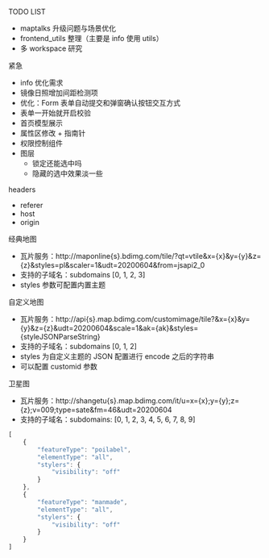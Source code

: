 TODO LIST
* maptalks 升级问题与场景优化
* frontend_utils 整理（主要是 info 使用 utils）
* 多 workspace 研究

紧急
* info 优化需求
* 镜像日照增加间距检测项
* 优化：Form 表单自动提交和弹窗确认按钮交互方式
* 表单一开始就开启校验
* 首页模型展示
* 属性区修改 + 指南针
* 权限控制组件
* 图层
  * 锁定还能选中吗
  * 隐藏的选中效果淡一些

headers
* referer
* host
* origin

经典地图
* 瓦片服务：http://maponline{s}.bdimg.com/tile/?qt=vtile&x={x}&y={y}&z={z}&styles=pl&scaler=1&udt=20200604&from=jsapi2_0
* 支持的子域名：subdomains [0, 1, 2, 3]
* styles 参数可配置内置主题

自定义地图
* 瓦片服务：http://api{s}.map.bdimg.com/customimage/tile?&x={x}&y={y}&z={z}&udt=20200604&scale=1&ak={ak}&styles={styleJSONParseString}
* 支持的子域名：subdomains [0, 1, 2]
* styles 为自定义主题的 JSON 配置进行 encode 之后的字符串
* 可以配置 customid 参数

卫星图
* 瓦片服务：http://shangetu{s}.map.bdimg.com/it/u=x={x};y={y};z={z};v=009;type=sate&fm=46&udt=20200604
* 支持的子域名：subdomains: [0, 1, 2, 3, 4, 5, 6, 7, 8, 9]


```js
[
    {
        "featureType": "poilabel",
        "elementType": "all",
        "stylers": {
            "visibility": "off"
        }
    },
    {
        "featureType": "manmade",
        "elementType": "all",
        "stylers": {
            "visibility": "off"
        }
    }
]
```